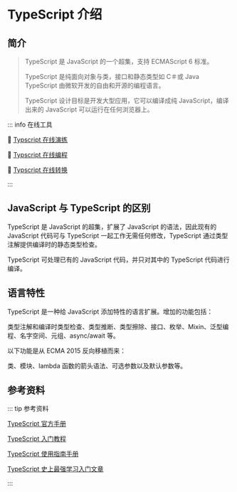 # TypeScript 介绍

## 简介

> TypeScript 是 JavaScript 的一个超集，支持 ECMAScript 6 标准。
>
> TypeScript 是纯面向对象与类，接口和静态类型如 C＃或 Java TypeScript 由微软开发的自由和开源的编程语言。
>
> TypeScript 设计目标是开发大型应用，它可以编译成纯 JavaScript，编译出来的 JavaScript 可以运行在任何浏览器上。

::: info 在线工具

:link: [Typscript 在线演练](https://www.TypeScriptlang.org/zh/play)

:link: [Typscript 在线编程](http://TypeScript.jsrun.net/)

:link: [Typscript 在线转换](https://transform.tools/TypeScript-to-javascript)

:::

## JavaScript 与 TypeScript 的区别

TypeScript 是 JavaScript 的超集，扩展了 JavaScript 的语法，因此现有的 JavaScript 代码可与 TypeScript 一起工作无需任何修改，TypeScript 通过类型注解提供编译时的静态类型检查。

TypeScript 可处理已有的 JavaScript 代码，并只对其中的 TypeScript 代码进行编译。

## 语言特性

TypeScript 是一种给 JavaScript 添加特性的语言扩展。增加的功能包括：

类型注解和编译时类型检查、类型推断、类型擦除、接口、枚举、Mixin、泛型编程、名字空间、元组、async/await 等。

以下功能是从 ECMA 2015 反向移植而来：

类、模块、lambda 函数的箭头语法、可选参数以及默认参数等。

## 参考资料

::: tip 参考资料

[TypeScript 官方手册](https://www.TypeScriptlang.org/docs/handbook/intro.html)

[TypeScript 入门教程](https://ts.xcatliu.com/)

[TypeScript 使用指南手册](http://www.patrickzhong.com/TypeScript/)

[TypeScript 史上最强学习入门文章](https://juejin.cn/post/7018805943710253086)

:::

